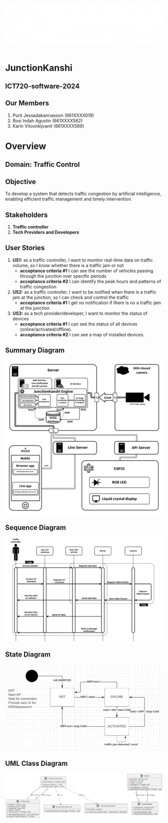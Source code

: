 <br>
<img src="https://github.com/karinzaa/JunctionKanshi/blob/main/images/JunctionKanshiLogoLandscape.png" style="display: block; margin-left: auto; margin-right: auto; width: auto;" alt="JunctionKansh Logo">
</br>

# JunctionKanshi
## ICT720-software-2024
## Our Members
1. Purit Jessadakannasoon (661XXXX619)
2. Rosi Indah Agustin (661XXXX562)
3. Karin Vitoonkijvanit (661XXXX589)

# Overview     
## Domain: Traffic Control

## Objective
To develop a system that detects traffic congestion by artificial intelligence, enabling efficient traffic management and timely intervention.

## Stakeholders
1. **Traffic controller**
2. **Tech Providers and Developers**

## User Stories
1. **US1:** as a traffic controller, I want to monitor real-time data on traffic volume, so I know whether there is a traffic jam or not
   - **acceptance criteria #1** I can see the number of vehicles passing through the junction over specific periods
   - **acceptance criteria #2** I can identify the peak hours and patterns of traffic congestion
2. **US2:** as a traffic controller, I want to be notified when there is a traffic jam at the junction, so I can check and control the traffic
   - **acceptance criteria #1** I get no notification if there is no a traffic jam at the junction
3. **US3:** as a tech provider/developer, I want to monitor the status of devices
   - **acceptance criteria #1** I can see the status of all devices (online/activated/offline).
   - **acceptance criteria #2** I can see a map of installed devices.

## Summary Diagram
<img align="center" src="https://github.com/karinzaa/JunctionKanshi/blob/main/images/JunctionKanshiDiagram.png"></img>

## Sequence Diagram
<img align="center" src="https://github.com/karinzaa/JunctionKanshi/blob/main/images/sequence_diagram.png"></img>

## State Diagram
<img align="center" src="https://github.com/karinzaa/JunctionKanshi/blob/main/images/state_diagram.JPG"></img>

## UML Class Diagram
<img align="center" src="https://github.com/karinzaa/JunctionKanshi/blob/be81252f911fbaf2ff1e75362cdb24baaa0ed5e8/images/UMLClassDiagram.png"></img>
